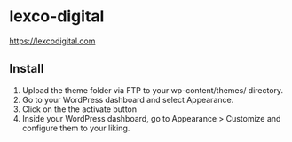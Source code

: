 # lexco-digital

https://lexcodigital.com

## Install

1. Upload the theme folder via FTP to your wp-content/themes/ directory.
2. Go to your WordPress dashboard and select Appearance.
3. Click on the the activate button
4. Inside your WordPress dashboard, go to Appearance > Customize and configure them to your liking.